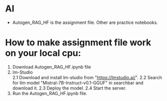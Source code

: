 # AI
* Autogen_RAG_HF is the assignment file.
Other are practice notebooks.

# How to make assignment file work on your local cpu:
1. Download Autogen_RAG_HF.ipynb file
2. lm-Studio  
   2.1 Download and install lm-studio from "https://lmstudio.ai/".
   2.2 Search for llm model "Mistral-7B-Instruct-v0.1-GGUF" in searchbar and download it.
   2.3 Deploy the model.
   2.4 Start the server.
4. Run the Autogen_RAG_HF.ipynb file.
